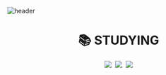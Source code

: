 ![header](https://capsule-render.vercel.app/api?type=waving&color=timeGradient&height=250&section=header&text=my%20github&fontSize=90)

<div align=center><h1>📚 STUDYING</h1></div>

<div align=center> 

<img src="https://img.shields.io/badge/java-007396?style=for-the-badge&logo=java&logoColor=white">&nbsp;
<img src="https://img.shields.io/badge/python-3776AB?style=for-the-badge&logo=python&logoColor=white">&nbsp;
<img src="https://img.shields.io/badge/amazonaws-232F3E?style=for-the-badge&logo=amazonaws&logoColor=white">

  </div>
